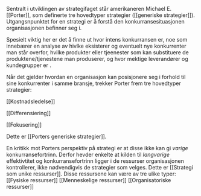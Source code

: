 Sentralt i utviklingen av strategifaget står amerikaneren Michael E. [[Porter]], som definerte tre hovedtyper strategier ([[generiske strategier]]). Utgangsnpunktet for en strategi er å forstå den konkurransesituasjonen organisasjonen befinner seg i. 

Spesielt viktig her er det å finne ut hvor intens konkurransen er, noe som innebærer en analyse av hivlke eksisterer og eventuelt nye konkurrenter man står overfor, hvilke produkter eller tjeenester som kan substituere de produktene/tjenestene man produserer, og hvor mektige leverandører og kundegrupper er . 

Når det gjelder hvordan en organisasjon kan posisjonere seg i forhold til sine konkurrenter i samme bransje, trekker Porter frem tre hovedtyper strategier:

[[Kostnadsledelse]]

[[Differensiering]]

[[Fokusering]]

Dette er [[Porters generiske strategier]]. 

En kritikk mot Porters perspektiv på strategi er at disse ikke kan gi *varige* konkurransefortrinn. Derfor hevder enkelte at kilden til *langvarige* effektivtitet og konkurransefortrinn ligger i de ressurser organisasjonen kontrollerer, ikke nødvendigvis de strategier som velges. Dette er [[Strategi som unike ressurser]]. Disse ressursene kan være av tre ulike typer:
[[Fysiske ressurser]]
[[Menneskelige ressurser]]
[[Organisatoriske ressurser]]
